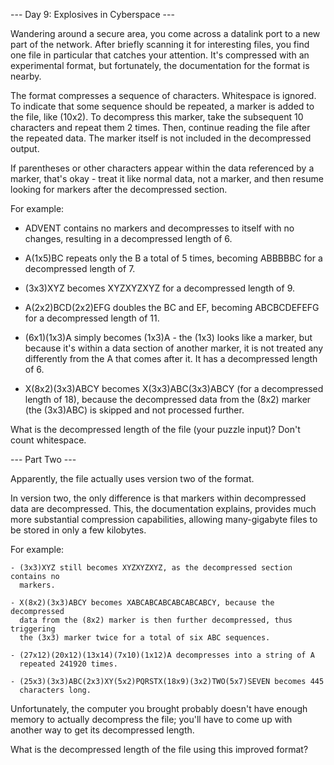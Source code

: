 --- Day 9: Explosives in Cyberspace ---

Wandering around a secure area, you come across a datalink port to a new part of
the network. After briefly scanning it for interesting files, you find one file
in particular that catches your attention. It's compressed with an experimental
format, but fortunately, the documentation for the format is nearby.

The format compresses a sequence of characters. Whitespace is ignored. To
indicate that some sequence should be repeated, a marker is added to the file,
like (10x2). To decompress this marker, take the subsequent 10 characters and
repeat them 2 times. Then, continue reading the file after the repeated
data. The marker itself is not included in the decompressed output.

If parentheses or other characters appear within the data referenced by a
marker, that's okay - treat it like normal data, not a marker, and then resume
looking for markers after the decompressed section.

For example:

 - ADVENT contains no markers and decompresses to itself with no changes,
   resulting in a decompressed length of 6.

 - A(1x5)BC repeats only the B a total of 5 times, becoming ABBBBBC for a
   decompressed length of 7.

 - (3x3)XYZ becomes XYZXYZXYZ for a decompressed length of 9.

 - A(2x2)BCD(2x2)EFG doubles the BC and EF, becoming ABCBCDEFEFG for a
   decompressed length of 11.

 - (6x1)(1x3)A simply becomes (1x3)A - the (1x3) looks like a marker, but
   because it's within a data section of another marker, it is not treated any
   differently from the A that comes after it. It has a decompressed length of
   6.

 - X(8x2)(3x3)ABCY becomes X(3x3)ABC(3x3)ABCY (for a decompressed length of 18),
   because the decompressed data from the (8x2) marker (the (3x3)ABC) is skipped
   and not processed further.

What is the decompressed length of the file (your puzzle input)? Don't count
whitespace.


--- Part Two ---

Apparently, the file actually uses version two of the format.

In version two, the only difference is that markers within decompressed data are
decompressed. This, the documentation explains, provides much more substantial
compression capabilities, allowing many-gigabyte files to be stored in only a
few kilobytes.

For example:

    - (3x3)XYZ still becomes XYZXYZXYZ, as the decompressed section contains no
      markers.

    - X(8x2)(3x3)ABCY becomes XABCABCABCABCABCABCY, because the decompressed
      data from the (8x2) marker is then further decompressed, thus triggering
      the (3x3) marker twice for a total of six ABC sequences.

    - (27x12)(20x12)(13x14)(7x10)(1x12)A decompresses into a string of A
      repeated 241920 times.

    - (25x3)(3x3)ABC(2x3)XY(5x2)PQRSTX(18x9)(3x2)TWO(5x7)SEVEN becomes 445
      characters long.

Unfortunately, the computer you brought probably doesn't have enough memory to
actually decompress the file; you'll have to come up with another way to get its
decompressed length.

What is the decompressed length of the file using this improved format?
